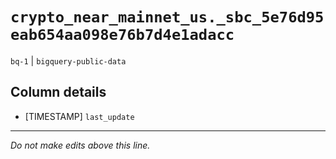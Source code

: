 # `crypto_near_mainnet_us._sbc_5e76d95eab654aa098e76b7d4e1adacc`
`bq-1` | `bigquery-public-data`

## Column details
* [TIMESTAMP] `last_update`

-------------------------------------------------------------------------------
*Do not make edits above this line.*
